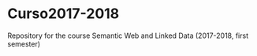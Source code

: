 # Curso2017-2018
Repository for the course Semantic Web and Linked Data (2017-2018, first semester) 
